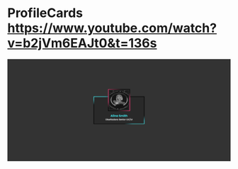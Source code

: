 # ProfileCards https://www.youtube.com/watch?v=b2jVm6EAJt0&t=136s
<p align="center">
  <img src="preview.png" alt="preview del proyecto"  width="1600">
</p>
